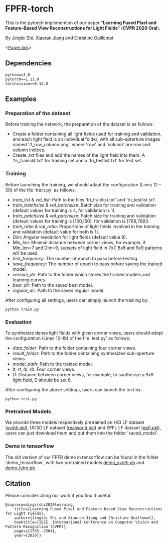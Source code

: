 # FPFR-torch

This is the pytorch implemention of our paper "__Learning Fused Pixel and Feature-Based View Reconstructions for Light Fields__"  (__CVPR 2020 Oral__).

By [Jinglei Shi](https://jingleishi.github.io/),  [Xiaoran Jiang](https://scholar.google.com/citations?hl=zh-CN&user=zvdY0EcAAAAJ&view_op=list_works&sortby=pubdate)  and  [Christine Guillemot](https://people.rennes.inria.fr/Christine.Guillemot/)

<[Paper link](https://openaccess.thecvf.com/content_CVPR_2020/papers/Shi_Learning_Fused_Pixel_and_Feature-Based_View_Reconstructions_for_Light_Fields_CVPR_2020_paper.pdf)>

## Dependencies
```
python==3.8
pytorch==1.11.0
torchvision==0.12.0
```
## Examples
### Preparation of the dataset
Before training the network, the preparation of the dataset is as follows:
- Create a folder containing all light fields used for training and validation, and each light field is an individual folder, with all sub-apterture images named 'lf_row_column.png', where 'row' and 'column' are row and column indices.
- Create .txt files and add the names of the light field into them. A 'tri_trainslit.txt' for training set and a 'tri_testlist.txt' for test set.

### Training
Before launching the training, we should adapt the configuration (Lines 12 - 30) of the file 'train.py' as follows:
- *train_list* & *val_list*: Path to the files 'tri_trainlist.txt' and 'tri_testlist.txt'.
- *train_batchsize* & *val_batchsize*: Batch size for training and validation (default values for training is 4, for validation is 1).
- *train_patchsize* & *val_patchsize*: Patch size for training and validation (default values for training is [160,160], for validation is [768,768]).
- *train_ratio* & *val_ratio*: Proportions of light fields involved in the training and validation (default value for both is 1).
- *Dim*: Angular resolution for light fields (default value 9).
- *Min_len*: Minimal distance between corner views, for example, if Min_len=7 and Dim=9, subsets of light field in 7x7, 8x8 and 9x9 patterns will be used.
- *test_frequency*: The number of epoch to pass before testing.
- *save_frequency*: The number of epoch to pass before saving the trained model.
- *version_dir*: Path to the folder which stores the trained models and learning curves.
- *best_dir*: Path to the saved best model.
- *regular_dir*: Path to the saved regular model.

After configuring all settings, users can simply launch the training by:
```
python train.py
```

### Evaluation
To synthesize dense light fields with given corner views, users should adapt the configuration (Lines 12-19) of the file 'test.py' as follows:
- *data_folder*: Path to the folder containing four corner views.
- *result_folder*: Path to the folder containing synthesized sub-aperture views.
- *model_path*: Path to the trained model.
- *lt*, *rt*, *lb*, *rb*: Four corner views.
- *D*: Distance between corner views, for example, to synthesize a 9x9 light field, D should be set 8.

After configuring the above settings, users can launch the test by:
```
python test.py
```

### Pretrained Models
We provide three models respectively pretrained on HCI LF dataset ([synth.pkl](https://pan.baidu.com/s/1ZAIttST3AliL87-0y3RMmQ?pwd=0003)), UCSD LF dataset ([realworld.pkl](https://pan.baidu.com/s/1Y2rfeUa6F-PW7UgTuhWoew?pwd=0004)) and EPFL LF dataset ([epfl.pkl](https://pan.baidu.com/s/1SkwXVK3uoIUvC9wj0Q2onQ?pwd=0002)), users can just download them and put them into the folder 'saved_model'.

### Demo in tensorflow
The old version of our FPFR demo in tensorflow can be found in the folder 'demo_tensorflow', with two pretrained models [demo_synth.pb](https://pan.baidu.com/s/1TDyht2RlnSBqdwS2Alu9AQ?pwd=lfvs) and [demo_lytro,pb](https://pan.baidu.com/s/1ooiYWsyR1tjYN8zO3D8-3g?pwd=lfvs)

## Citation
Please consider citing our work if you find it useful.
```
@inproceedings{shi2020learning,
    title={Learning Fused Pixel and Feature-based View Reconstructions for Light Fields},
    author={Jinglei Shi and Xiaoran Jiang and Christine Guillemot},
    booktitle={IEEE. International Conference on Computer Vision and Pattern Recognition (CVPR)},
    pages={2555--2564},
    year={2020}}
```
